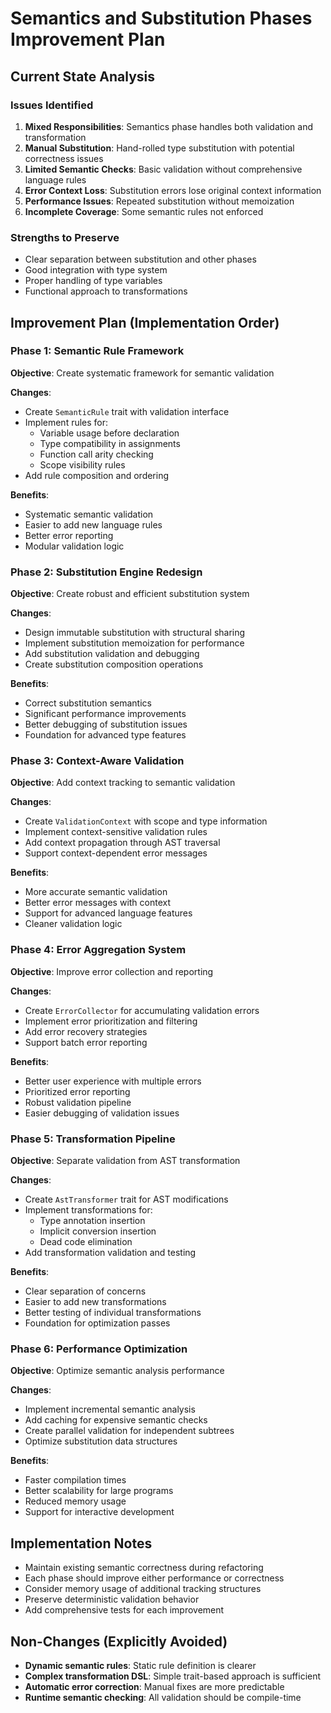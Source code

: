 # Semantics and Substitution Phases Improvement Plan

## Current State Analysis

### Issues Identified
1. **Mixed Responsibilities**: Semantics phase handles both validation and transformation
2. **Manual Substitution**: Hand-rolled type substitution with potential correctness issues
3. **Limited Semantic Checks**: Basic validation without comprehensive language rules
4. **Error Context Loss**: Substitution errors lose original context information
5. **Performance Issues**: Repeated substitution without memoization
6. **Incomplete Coverage**: Some semantic rules not enforced

### Strengths to Preserve
- Clear separation between substitution and other phases
- Good integration with type system
- Proper handling of type variables
- Functional approach to transformations

## Improvement Plan (Implementation Order)

### Phase 1: Semantic Rule Framework
**Objective**: Create systematic framework for semantic validation

**Changes**:
- Create `SemanticRule` trait with validation interface
- Implement rules for:
  - Variable usage before declaration
  - Type compatibility in assignments
  - Function call arity checking
  - Scope visibility rules
- Add rule composition and ordering

**Benefits**:
- Systematic semantic validation
- Easier to add new language rules
- Better error reporting
- Modular validation logic

### Phase 2: Substitution Engine Redesign
**Objective**: Create robust and efficient substitution system

**Changes**:
- Design immutable substitution with structural sharing
- Implement substitution memoization for performance
- Add substitution validation and debugging
- Create substitution composition operations

**Benefits**:
- Correct substitution semantics
- Significant performance improvements
- Better debugging of substitution issues
- Foundation for advanced type features

### Phase 3: Context-Aware Validation
**Objective**: Add context tracking to semantic validation

**Changes**:
- Create `ValidationContext` with scope and type information
- Implement context-sensitive validation rules
- Add context propagation through AST traversal
- Support context-dependent error messages

**Benefits**:
- More accurate semantic validation
- Better error messages with context
- Support for advanced language features
- Cleaner validation logic

### Phase 4: Error Aggregation System
**Objective**: Improve error collection and reporting

**Changes**:
- Create `ErrorCollector` for accumulating validation errors
- Implement error prioritization and filtering
- Add error recovery strategies
- Support batch error reporting

**Benefits**:
- Better user experience with multiple errors
- Prioritized error reporting
- Robust validation pipeline
- Easier debugging of validation issues

### Phase 5: Transformation Pipeline
**Objective**: Separate validation from AST transformation

**Changes**:
- Create `AstTransformer` trait for AST modifications
- Implement transformations for:
  - Type annotation insertion
  - Implicit conversion insertion
  - Dead code elimination
- Add transformation validation and testing

**Benefits**:
- Clear separation of concerns
- Easier to add new transformations
- Better testing of individual transformations
- Foundation for optimization passes

### Phase 6: Performance Optimization
**Objective**: Optimize semantic analysis performance

**Changes**:
- Implement incremental semantic analysis
- Add caching for expensive semantic checks
- Create parallel validation for independent subtrees
- Optimize substitution data structures

**Benefits**:
- Faster compilation times
- Better scalability for large programs
- Reduced memory usage
- Support for interactive development

## Implementation Notes

- Maintain existing semantic correctness during refactoring
- Each phase should improve either performance or correctness
- Consider memory usage of additional tracking structures
- Preserve deterministic validation behavior
- Add comprehensive tests for each improvement

## Non-Changes (Explicitly Avoided)

- **Dynamic semantic rules**: Static rule definition is clearer
- **Complex transformation DSL**: Simple trait-based approach is sufficient
- **Automatic error correction**: Manual fixes are more predictable
- **Runtime semantic checking**: All validation should be compile-time 